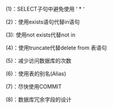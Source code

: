 \(1\)：SELECT子句中避免使用 ‘ \* ‘ 



\(2\)：使用exists语句代替in语句



\(3\):   使用not exists代替not in 



\(4\)：使用truncate代替delete from 表语句 



\(5\)：减少访问数据库的次数 



\(6\)：使用表的别名\(Alias\) 



\(7\)：尽快使用COMMIT 



\(8\)：数据库冗余字段的设计



